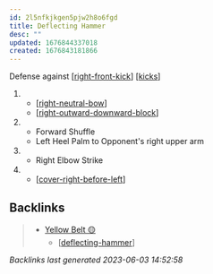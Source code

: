 ```yaml
---
id: 2l5nfkjkgen5pjw2h8o6fgd
title: Deflecting Hammer
desc: ""
updated: 1676844337018
created: 1676843181866
---
```


Defense against [[right-front-kick]]
[[kicks]]

1.  - [[right-neutral-bow]]
    - [[right-outward-downward-block]]
2.  - Forward Shuffle
    - Left Heel Palm to Opponent's right upper arm
3.  - Right Elbow Strike
4.  - [[cover-right-before-left]]

[//begin]: # "Autogenerated link references for markdown compatibility"
[right-front-kick]: ../single-techniques/right-front-kick "Right Front Kick"
[kicks]: ../web-of-knowledge/kicks "Web of Knowledge: Kicks"
[right-neutral-bow]: ../single-techniques/right-neutral-bow "Right Neutral Bow"
[right-outward-downward-block]: ../single-techniques/right-outward-downward-block "Right Outward Downward Block"
[cover-right-before-left]: ../single-techniques/cover-right-before-left "Cover Right before Left"
[//end]: # "Autogenerated link references"

## Backlinks

> - [Yellow Belt 🟡](..\belts\1-yellow.md)
>   - [[deflecting-hammer]]

_Backlinks last generated 2023-06-03 14:52:58_

[//begin]: # "Autogenerated link references for markdown compatibility"
[right-front-kick]: ../single-techniques/right-front-kick "Right Front Kick"
[kicks]: ../web-of-knowledge/kicks "Web of Knowledge: Kicks"
[right-neutral-bow]: ../single-techniques/right-neutral-bow "Right Neutral Bow"
[right-outward-downward-block]: ../single-techniques/right-outward-downward-block "Right Outward Downward Block"
[cover-right-before-left]: ../single-techniques/cover-right-before-left "Cover Right before Left"
[deflecting-hammer]: deflecting-hammer "Deflecting Hammer"
[//end]: # "Autogenerated link references"